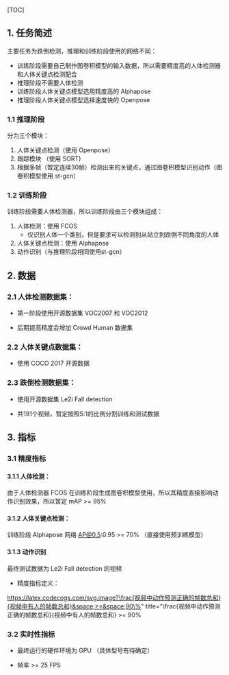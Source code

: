 

[TOC]

## 1. 任务简述

主要任务为跌倒检测，推理和训练阶段使用的网络不同：

+ 训练阶段需要自己制作图卷积模型的输入数据，所以需要精度高的人体检测器和人体关键点检测配合
+ 推理阶段不需要人体检测
+ 训练阶段人体关键点模型选用精度高的 Alphapose
+ 推理阶段人体关键点模型选择速度快的 Openpose



### 1.1 推理阶段

分为三个模块：

1. 人体关键点检测（使用 Openpose）
2. 跟踪模块 （使用 SORT)
3. 根据多帧（暂定连续30帧）检测出来的关键点，通过图卷积模型识别动作（图卷积模型使用 st-gcn）



### 1.2 训练阶段

训练阶段需要人体检测器，所以训练阶段由三个模块组成：

1. 人体检测：使用 FCOS
   + 仅识别人体一个类别，但是要求可以检测到从站立到跌倒不同角度的人体
2. 人体关键点检测：使用 Alphapose
3. 动作识别（与推理阶段相同使用st-gcn）



## 2. 数据

### 2.1 人体检测数据集：

+ 第一阶段使用开源数据集 VOC2007 和 VOC2012

+ 后期提高精度会增加 Crowd Human 数据集

  

### 2.2 人体关键点数据集：

+ 使用 COCO 2017 开源数据

  

### 2.3 跌倒检测数据集：

+ 使用开源数据集 Le2i Fall detection

+ 共191个视频，暂定按照5:1的比例分割训练和测试数据



## 3. 指标

### 3.1 精度指标

#### 3.1.1 人体检测：

由于人体检测器 FCOS 在训练阶段生成图卷积模型使用，所以其精度直接影响动作识别效果，所以暂定 mAP >= 95%



#### 3.1.2 人体关键点检测：

训练阶段 Alphapose 网络  AP@0.5:0.95 >= 70% （直接使用预训练模型）



#### 3.1.3 动作识别

最终测试数据为 Le2i Fall detection 的视频

+ 精度指标定义：


https://latex.codecogs.com/svg.image?\frac{视频中动作预测正确的帧数总和}{视频中有人的帧数总和}&space;>=&space;90\%" title="\frac{视频中动作预测正确的帧数总和}{视频中有人的帧数总和} >= 90\%

### 3.2 实时性指标

+ 最终运行的硬件环境为 GPU （具体型号有待确定）

+ 帧率 >= 25 FPS 
